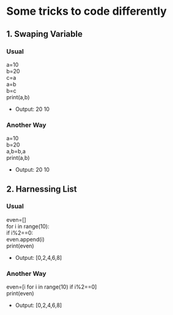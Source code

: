 # Some tricks to code differently
## 1. Swaping Variable
### Usual
a=10  
b=20  
c=a  
a=b  
b=c  
print(a,b)  
- Output: 20 10  
### Another Way
a=10  
b=20  
a,b=b,a  
print(a,b)  
- Output: 20 10
## 2. Harnessing List
### Usual
even=[]  
for i in range(10):  
  if i%2==0:  
      even.append(i)  
 print(even)  
 - Output: [0,2,4,6,8]
 ### Another Way
 even=[i for i in range(10)
        if i%2==0]  
 print(even)  
 - Output: [0,2,4,6,8]  
